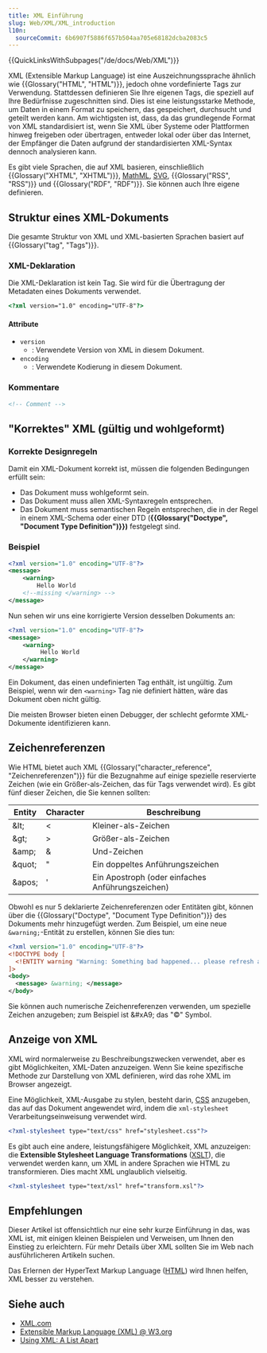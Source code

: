```yaml
---
title: XML Einführung
slug: Web/XML/XML_introduction
l10n:
  sourceCommit: 6b6907f5886f657b504aa705e68182dcba2083c5
---
```


{{QuickLinksWithSubpages("/de/docs/Web/XML")}}

XML (Extensible Markup Language) ist eine Auszeichnungssprache ähnlich wie {{Glossary("HTML", "HTML")}}, jedoch ohne vordefinierte Tags zur Verwendung. Stattdessen definieren Sie Ihre eigenen Tags, die speziell auf Ihre Bedürfnisse zugeschnitten sind. Dies ist eine leistungsstarke Methode, um Daten in einem Format zu speichern, das gespeichert, durchsucht und geteilt werden kann. Am wichtigsten ist, dass, da das grundlegende Format von XML standardisiert ist, wenn Sie XML über Systeme oder Plattformen hinweg freigeben oder übertragen, entweder lokal oder über das Internet, der Empfänger die Daten aufgrund der standardisierten XML-Syntax dennoch analysieren kann.

Es gibt viele Sprachen, die auf XML basieren, einschließlich {{Glossary("XHTML", "XHTML")}}, [MathML](/de/docs/Web/MathML), [SVG](/de/docs/Web/SVG), {{Glossary("RSS", "RSS")}} und {{Glossary("RDF", "RDF")}}. Sie können auch Ihre eigene definieren.

## Struktur eines XML-Dokuments

Die gesamte Struktur von XML und XML-basierten Sprachen basiert auf {{Glossary("tag", "Tags")}}.

### XML-Deklaration

Die XML-Deklaration ist kein Tag. Sie wird für die Übertragung der Metadaten eines Dokuments verwendet.

```html
<?xml version="1.0" encoding="UTF-8"?>
```

#### Attribute

- `version`
  - : Verwendete Version von XML in diesem Dokument.
- `encoding`
  - : Verwendete Kodierung in diesem Dokument.

### Kommentare

```html
<!-- Comment -->
```

## "Korrektes" XML (gültig und wohlgeformt)

### Korrekte Designregeln

Damit ein XML-Dokument korrekt ist, müssen die folgenden Bedingungen erfüllt sein:

- Das Dokument muss wohlgeformt sein.
- Das Dokument muss allen XML-Syntaxregeln entsprechen.
- Das Dokument muss semantischen Regeln entsprechen, die in der Regel in einem XML-Schema oder einer DTD (**{{Glossary("Doctype", "Document Type Definition")}})** festgelegt sind.

### Beispiel

```xml
<?xml version="1.0" encoding="UTF-8"?>
<message>
    <warning>
        Hello World
    <!--missing </warning> -->
</message>
```

Nun sehen wir uns eine korrigierte Version desselben Dokuments an:

```xml
<?xml version="1.0" encoding="UTF-8"?>
<message>
    <warning>
         Hello World
    </warning>
</message>
```

Ein Dokument, das einen undefinierten Tag enthält, ist ungültig. Zum Beispiel, wenn wir den `<warning>` Tag nie definiert hätten, wäre das Dokument oben nicht gültig.

Die meisten Browser bieten einen Debugger, der schlecht geformte XML-Dokumente identifizieren kann.

## Zeichenreferenzen

Wie HTML bietet auch XML {{Glossary("character_reference", "Zeichenreferenzen")}} für die Bezugnahme auf einige spezielle reservierte Zeichen (wie ein Größer-als-Zeichen, das für Tags verwendet wird). Es gibt fünf dieser Zeichen, die Sie kennen sollten:

| Entity     | Character | Beschreibung                                     |
| ---------- | --------- | ------------------------------------------------ |
| &amp;lt;   | <         | Kleiner-als-Zeichen                              |
| &amp;gt;   | >         | Größer-als-Zeichen                               |
| &amp;amp;  | &         | Und-Zeichen                                      |
| &amp;quot; | "         | Ein doppeltes Anführungszeichen                  |
| &amp;apos; | '         | Ein Apostroph (oder einfaches Anführungszeichen) |

Obwohl es nur 5 deklarierte Zeichenreferenzen oder Entitäten gibt, können über die {{Glossary("Doctype", "Document Type Definition")}} des Dokuments mehr hinzugefügt werden. Zum Beispiel, um eine neue `&warning;`-Entität zu erstellen, können Sie dies tun:

```xml
<?xml version="1.0" encoding="UTF-8"?>
<!DOCTYPE body [
  <!ENTITY warning "Warning: Something bad happened... please refresh and try again.">
]>
<body>
  <message> &warning; </message>
</body>
```

Sie können auch numerische Zeichenreferenzen verwenden, um spezielle Zeichen anzugeben; zum Beispiel ist \&#xA9; das "©" Symbol.

## Anzeige von XML

XML wird normalerweise zu Beschreibungszwecken verwendet, aber es gibt Möglichkeiten, XML-Daten anzuzeigen. Wenn Sie keine spezifische Methode zur Darstellung von XML definieren, wird das rohe XML im Browser angezeigt.

Eine Möglichkeit, XML-Ausgabe zu stylen, besteht darin, [CSS](/de/docs/Web/CSS) anzugeben, das auf das Dokument angewendet wird, indem die `xml-stylesheet` Verarbeitungseinweisung verwendet wird.

```xml
<?xml-stylesheet type="text/css" href="stylesheet.css"?>
```

Es gibt auch eine andere, leistungsfähigere Möglichkeit, XML anzuzeigen: die **Extensible Stylesheet Language Transformations** ([XSLT](/de/docs/Web/XSLT)), die verwendet werden kann, um XML in andere Sprachen wie HTML zu transformieren. Dies macht XML unglaublich vielseitig.

```xml
<?xml-stylesheet type="text/xsl" href="transform.xsl"?>
```

## Empfehlungen

Dieser Artikel ist offensichtlich nur eine sehr kurze Einführung in das, was XML ist, mit einigen kleinen Beispielen und Verweisen, um Ihnen den Einstieg zu erleichtern. Für mehr Details über XML sollten Sie im Web nach ausführlicheren Artikeln suchen.

Das Erlernen der HyperText Markup Language ([HTML](/de/docs/Web/HTML)) wird Ihnen helfen, XML besser zu verstehen.

## Siehe auch

- [XML.com](https://www.xml.com/)
- [Extensible Markup Language (XML) @ W3.org](https://www.w3.org/XML/)
- [Using XML: A List Apart](https://alistapart.com/article/usingxml/)
